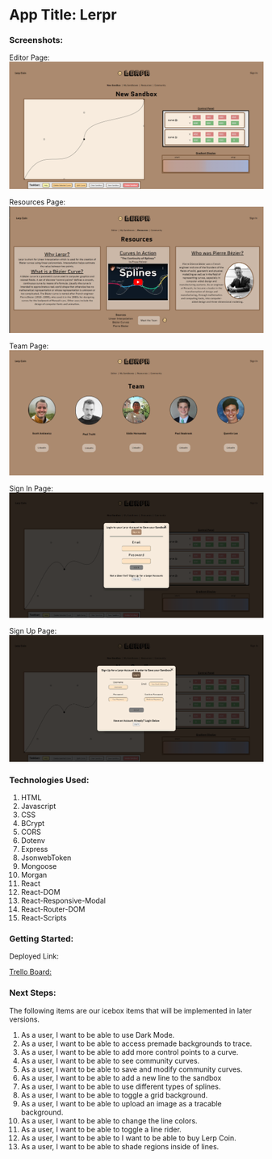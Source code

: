 # App Title: Lerpr

### Screenshots: 
Editor Page:
![Editor Page](./src/assets/Editor_Page.png)

Resources Page:
![Resources Page](./src/assets/Resources_Page.png)

Team Page:
![Team Page](./src/assets/Team_Page.png)

Sign In Page:
![Sign In Page](./src/assets/SignIn_Page.png)

Sign Up Page:
![Sign Up Page](./src/assets/SignUp_Page.png)

### Technologies Used: 
1. HTML
2. Javascript
3. CSS
4. BCrypt
5. CORS
6. Dotenv
7. Express
8. JsonwebToken
9. Mongoose
10. Morgan
11. React
12. React-DOM
13. React-Responsive-Modal
14. React-Router-DOM
15. React-Scripts

### Getting Started:
Deployed Link: <LINK>

[Trello Board:](https://trello.com/b/MdiMxixR/lerpr)

### Next Steps:
The following items are our icebox items that will be implemented in later versions.
1. As a user, I want to be able to use Dark Mode.
2. As a user, I want to be able to access premade backgrounds to trace.
3. As a user, I want to be able to add more control points to a curve.
4. As a user, I want to be able to see community curves.
5. As a user, I want to be able to save and modify community curves.
6. As a user, I want to be able to add a new line to the sandbox
7. As a user, I want to be able to use different types of splines.
8. As a user, I want to be able to toggle a grid background.
9. As a user, I want to be able to upload an image as a tracable background.
10. As a user, I want to be able to change the line colors.
11. As a user, I want to be able to toggle a line rider.
12. As a user, I want to be able to I want to be able to buy Lerp Coin.
13. As a user, I want to be able to shade regions inside of lines.